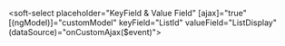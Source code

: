 <soft-select placeholder="KeyField & Value Field" [ajax]="true" [(ngModel)]="customModel" keyField="ListId" valueField="ListDisplay" (dataSource)="onCustomAjax($event)"></soft-select>